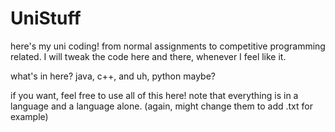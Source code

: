 # UniStuff
here's my uni coding! from normal assignments to competitive programming related.
I will tweak the code here and there, whenever I feel like it.

what's in here? java, c++, and uh, python maybe?

if you want, feel free to use all of this here!
note that everything is in a language and a language alone. (again, might change them to add .txt for example)
